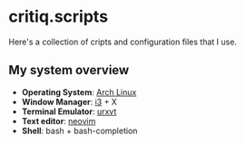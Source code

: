 # critiq.scripts
Here's a collection of cripts and configuration files that I use.

## My system overview
* **Operating System**: [Arch Linux](https://wiki.archlinux.org/index.php/The_Arch_Way)
* **Window Manager**: [i3](https://i3wm.org) + X
* **Terminal Emulator**: [urxvt](https://wiki.archlinux.org/index.php/Rxvt-unicode)
* **Text editor**: [neovim](http://neovim.org/)
* **Shell**: bash + bash-completion
